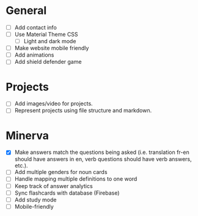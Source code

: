 # General

- [ ] Add contact info
- [ ] Use Material Theme CSS
  - [ ] Light and dark mode
- [ ] Make website mobile friendly
- [ ] Add animations
- [ ] Add shield defender game

# Projects

- [ ] Add images/video for projects.
- [ ] Represent projects using file structure and markdown.

# Minerva

- [X] Make answers match the questions being asked (i.e. translation fr-en should have answers in en,
      verb questions should have verb answers, etc.).
- [ ] Add multiple genders for noun cards
- [ ] Handle mapping multiple definitions to one word
- [ ] Keep track of answer analytics
- [ ] Sync flashcards with database (Firebase)
- [ ] Add study mode
- [ ] Mobile-friendly
